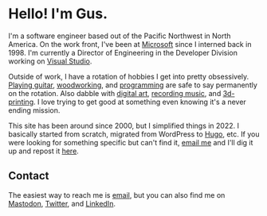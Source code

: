 # Hello! I'm Gus.
I'm a software engineer based out of the Pacific Northwest in North America. On the work front, I've been at [Microsoft](https://microsoft.com) since I interned back in 1998. I'm currently a Director of Engineering in the Developer Division working on [Visual Studio](https://visualstudio.com). 

Outside of work, I have a rotation of hobbies I get into pretty obsessively. [Playing guitar](/music), [woodworking](/maker), and [programming](/software) are safe to say permanently on the rotation. Also dabble with [digital art](/art), [recording music](/music), and [3d-printing](/maker). I love trying to get good at something even knowing it's a never ending mission. 

This site has been around since 2000, but I simplified things in 2022. I basically started from scratch, migrated from WordPress to [Hugo](https://gohugo.io/), etc. If you were looking for something specific but can't find it, [email me](mailto:hello@gusperez.com) and I'll dig it up and repost it [here](/blog/).

## Contact
The easiest way to reach me is [email](mailto:hello@gusperez.com), but you can also find me on [Mastodon](https://mastodon.social/@gusper), [Twitter](https://twitter.com/gusper), and [LinkedIn](https://www.linkedin.com/in/gusperez/).